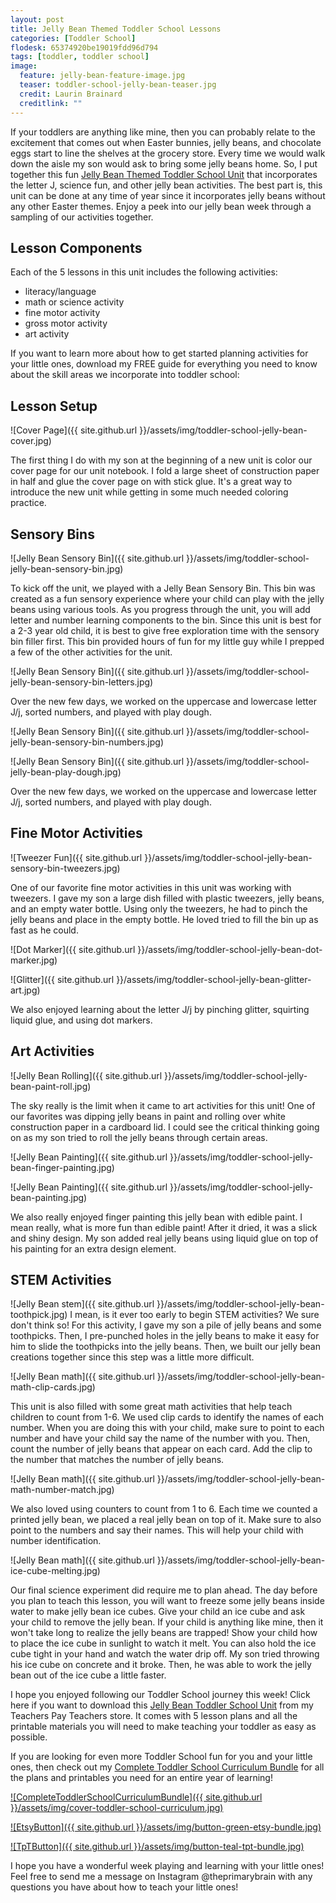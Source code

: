 ```yaml
---
layout: post
title: Jelly Bean Themed Toddler School Lessons
categories: [Toddler School]
flodesk: 65374920be19019fdd96d794
tags: [toddler, toddler school]
image:
  feature: jelly-bean-feature-image.jpg
  teaser: toddler-school-jelly-bean-teaser.jpg
  credit: Laurin Brainard
  creditlink: ""
---
```

If your toddlers are anything like mine, then you can probably relate to the excitement that comes out when Easter bunnies, jelly beans, and chocolate eggs start to line the shelves at the grocery store. Every time we would walk down the aisle my son would ask to bring some jelly beans home. So, I put together this fun [Jelly Bean Themed Toddler School Unit](https://www.teacherspayteachers.com/Product/Toddler-Lesson-Plans-Jelly-Bean-Themed-Lessons-4886650?utm_source=TPB%20Blog&utm_campaign=Jelly%20Bean%20Toddler%20School%20Post) that incorporates the letter J, science fun, and other jelly bean activities. The best part is, this unit can be done at any time of year since it incorporates jelly beans without any other Easter themes. Enjoy a peek into our jelly bean week through a sampling of our activities together.

## Lesson Components
Each of the 5 lessons in this unit includes the following activities:
- literacy/language
- math or science activity
- fine motor activity
- gross motor activity
- art activity

If you want to learn more about how to get started planning activities for your little ones, download my FREE guide for everything you need to know about the skill areas we incorporate into toddler school:

<div id="fd-form-65374920be19019fdd96d794"></div>
<script>
  window.fd('form', {
    formId: '65374920be19019fdd96d794',
    containerEl: '#fd-form-65374920be19019fdd96d794'
  });
</script>

## Lesson Setup
![Cover Page]({{ site.github.url }}/assets/img/toddler-school-jelly-bean-cover.jpg)

The first thing I  do with my son at the beginning of a new unit is color our cover page for our unit notebook. I fold a large sheet of construction paper in half and glue the cover page on with stick glue. It's a great way to introduce the new unit while getting in some much needed coloring practice. 

## Sensory Bins
![Jelly Bean Sensory Bin]({{ site.github.url }}/assets/img/toddler-school-jelly-bean-sensory-bin.jpg)

To kick off the unit, we played with a Jelly Bean Sensory Bin. This bin was created as a fun sensory experience where your child can play with the jelly beans using various tools. As you progress through the unit, you will add letter and number learning components to the bin. Since this unit is best for a 2-3 year old child, it is best to give free exploration time with the sensory bin filler first. This bin provided hours of fun for my little guy while I prepped a few of the other activities for the unit. 

![Jelly Bean Sensory Bin]({{ site.github.url }}/assets/img/toddler-school-jelly-bean-sensory-bin-letters.jpg)

Over the new few days, we worked on the uppercase and lowercase letter J/j, sorted numbers, and played with play dough. 

![Jelly Bean Sensory Bin]({{ site.github.url }}/assets/img/toddler-school-jelly-bean-sensory-bin-numbers.jpg)

![Jelly Bean Sensory Bin]({{ site.github.url }}/assets/img/toddler-school-jelly-bean-play-dough.jpg)

Over the new few days, we worked on the uppercase and lowercase letter J/j, sorted numbers, and played with play dough. 

## Fine Motor Activities
![Tweezer Fun]({{ site.github.url }}/assets/img/toddler-school-jelly-bean-sensory-bin-tweezers.jpg)

One of our favorite fine motor activities in this unit was working with tweezers. I gave my son a large dish filled with plastic tweezers, jelly beans, and an empty water bottle. Using only the tweezers, he had to pinch the jelly beans and place in the empty bottle. He loved tried to fill the bin up as fast as he could. 

![Dot Marker]({{ site.github.url }}/assets/img/toddler-school-jelly-bean-dot-marker.jpg)

![Glitter]({{ site.github.url }}/assets/img/toddler-school-jelly-bean-glitter-art.jpg)

We also enjoyed learning about the letter J/j by pinching glitter, squirting liquid glue, and using dot markers.

## Art Activities
![Jelly Bean Rolling]({{ site.github.url }}/assets/img/toddler-school-jelly-bean-paint-roll.jpg)

The sky really is the limit when it came to art activities for this unit! One of our favorites was dipping jelly beans in paint and rolling over white construction paper in a cardboard lid. I could see the critical thinking going on as my son tried to roll the jelly beans through certain areas. 

![Jelly Bean Painting]({{ site.github.url }}/assets/img/toddler-school-jelly-bean-finger-painting.jpg)

![Jelly Bean Painting]({{ site.github.url }}/assets/img/toddler-school-jelly-bean-painting.jpg)

We also really enjoyed finger painting this jelly bean with edible paint. I mean really, what is more fun than edible paint! After it dried, it was a slick and shiny design. My son added real jelly beans using liquid glue on top of his painting for an extra design element. 

## STEM Activities
![Jelly Bean stem]({{ site.github.url }}/assets/img/toddler-school-jelly-bean-toothpick.jpg)
I mean, is it ever too early to begin STEM activities? We sure don't think so! For this activity, I gave my son a pile of jelly beans and some toothpicks. Then, I pre-punched holes in the jelly beans to make it easy for him to slide the toothpicks into the jelly beans. Then, we built our jelly bean creations together since this step was a little more difficult. 

![Jelly Bean math]({{ site.github.url }}/assets/img/toddler-school-jelly-bean-math-clip-cards.jpg)

This unit is also filled with some great math activities that help teach children to count from 1-6. We used clip cards to identify the names of each number. When you are doing this with your child, make sure to point to each number and have your child say the name of the number with you. Then, count the number of jelly beans that appear on each card. Add the clip to the number that matches the number of jelly beans. 

![Jelly Bean math]({{ site.github.url }}/assets/img/toddler-school-jelly-bean-math-number-match.jpg)

We also loved using counters to count from 1 to 6. Each time we counted a printed jelly bean, we placed a real jelly bean on top of it. Make sure to also point to the numbers and say their names. This will help your child with number identification. 

![Jelly Bean math]({{ site.github.url }}/assets/img/toddler-school-jelly-bean-ice-cube-melting.jpg)

Our final science experiment did require me to plan ahead. The day before you plan to teach this lesson, you will want to freeze some jelly beans inside water to make jelly bean ice cubes. Give your child an ice cube and ask your child to remove the jelly bean. If your child is anything like mine, then it won't take long to realize the jelly beans are trapped! Show your child how to place the ice cube in sunlight to watch it melt. You can also hold the ice cube tight in your hand and watch the water drip off. My son tried throwing his ice cube on concrete and it broke. Then, he was able to work the jelly bean out of the ice cube a little faster. 

I hope you enjoyed following our Toddler School journey this week! Click here if you want to download this [Jelly Bean Toddler School Unit](https://www.teacherspayteachers.com/Product/Toddler-Lesson-Plans-Jelly-Bean-Themed-Lessons-4886650?utm_source=TPB%20Blog&utm_campaign=Jelly%20Bean%20Toddler%20School%20Post) from my Teachers Pay Teachers store. It comes with 5 lesson plans and all the printable materials you will need to make teaching your toddler as easy as possible.

If you are looking for even more Toddler School fun for you and your little ones, then check out my [Complete Toddler School Curriculum Bundle](https://www.teacherspayteachers.com/Product/The-Complete-Toddler-School-Curriculum-Preschool-Activities-Lesson-Plans-9277137?st=d4f10691f6220ae963d64a0926662e73&utm_source=PB%20BLOG&utm_campaign=Complete%20Toddler%20Bundle%20TextLink) for all the plans and printables you need for an entire year of learning!

[![CompleteToddlerSchoolCurriculumBundle]({{ site.github.url }}/assets/img/cover-toddler-school-curriculum.jpg)](https://www.teacherspayteachers.com/Product/The-Complete-Toddler-School-Curriculum-Preschool-Activities-Lesson-Plans-9277137?st=d4f10691f6220ae963d64a0926662e73&utm_source=PB%20BLOG&utm_campaign=Complete%20Toddler%20Bundle%20Cover)

[![EtsyButton]({{ site.github.url }}/assets/img/button-green-etsy-bundle.jpg)](https://theprimarybrain.etsy.com/listing/1575955240)

[![TpTButton]({{ site.github.url }}/assets/img/button-teal-tpt-bundle.jpg)](https://www.teacherspayteachers.com/Product/The-Complete-Toddler-School-Curriculum-Preschool-Activities-Lesson-Plans-9277137?st=d4f10691f6220ae963d64a0926662e73&utm_source=PB%20BLOG&utm_campaign=Complete%20Toddler%20Bundle%20Button)

I hope you have a wonderful week playing and learning with your little ones! Feel free to send me a message on Instagram @theprimarybrain with any questions you have about how to teach your little ones!